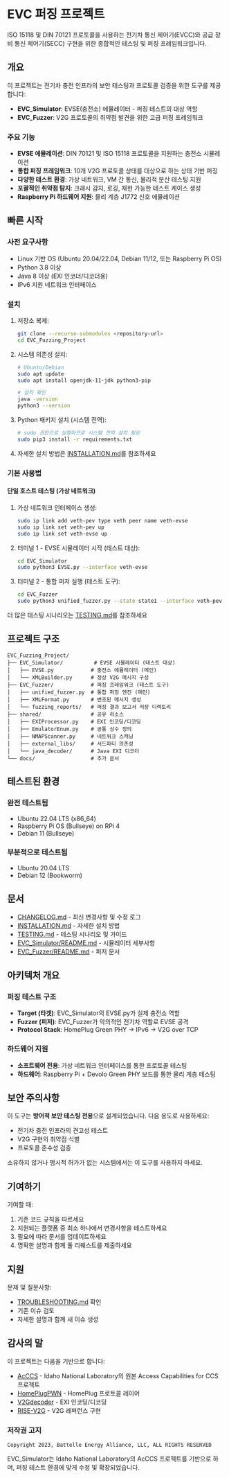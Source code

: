 # EVC 퍼징 프로젝트

ISO 15118 및 DIN 70121 프로토콜을 사용하는 전기차 통신 제어기(EVCC)와 공급 장비 통신 제어기(SECC) 구현을 위한 종합적인 테스팅 및 퍼징 프레임워크입니다.

## 개요

이 프로젝트는 전기차 충전 인프라의 보안 테스팅과 프로토콜 검증을 위한 도구를 제공합니다:

- **EVC_Simulator**: EVSE(충전소) 에뮬레이터 - 퍼징 테스트의 대상 역할
- **EVC_Fuzzer**: V2G 프로토콜의 취약점 발견을 위한 고급 퍼징 프레임워크

### 주요 기능

- **EVSE 에뮬레이션**: DIN 70121 및 ISO 15118 프로토콜을 지원하는 충전소 시뮬레이션
- **통합 퍼징 프레임워크**: 10개 V2G 프로토콜 상태를 대상으로 하는 상태 기반 퍼징
- **다양한 테스트 환경**: 가상 네트워크, VM 간 통신, 물리적 분산 테스팅 지원
- **포괄적인 취약점 탐지**: 크래시 감지, 로깅, 재현 가능한 테스트 케이스 생성
- **Raspberry Pi 하드웨어 지원**: 물리 계층 J1772 신호 에뮬레이션

## 빠른 시작

### 사전 요구사항

- Linux 기반 OS (Ubuntu 20.04/22.04, Debian 11/12, 또는 Raspberry Pi OS)
- Python 3.8 이상
- Java 8 이상 (EXI 인코더/디코더용)
- IPv6 지원 네트워크 인터페이스

### 설치

1. 저장소 복제:
   ```bash
   git clone --recurse-submodules <repository-url>
   cd EVC_Fuzzing_Project
   ```

2. 시스템 의존성 설치:
   ```bash
   # Ubuntu/Debian
   sudo apt update
   sudo apt install openjdk-11-jdk python3-pip
   
   # 설치 확인
   java -version
   python3 --version
   ```

3. Python 패키지 설치 (시스템 전역):
   ```bash
   # sudo 권한으로 실행하므로 시스템 전역 설치 필요
   sudo pip3 install -r requirements.txt
   ```

4. 자세한 설치 방법은 [INSTALLATION.md](INSTALLATION.md)를 참조하세요

### 기본 사용법

#### 단일 호스트 테스팅 (가상 네트워크)

1. 가상 네트워크 인터페이스 생성:
   ```bash
   sudo ip link add veth-pev type veth peer name veth-evse
   sudo ip link set veth-pev up
   sudo ip link set veth-evse up
   ```

2. 터미널 1 - EVSE 시뮬레이터 시작 (테스트 대상):
   ```bash
   cd EVC_Simulator
   sudo python3 EVSE.py --interface veth-evse
   ```

3. 터미널 2 - 통합 퍼저 실행 (테스트 도구):
   ```bash
   cd EVC_Fuzzer
   sudo python3 unified_fuzzer.py --state state1 --interface veth-pev --iterations-per-element 100
   ```

더 많은 테스팅 시나리오는 [TESTING.md](TESTING.md)를 참조하세요

## 프로젝트 구조

```
EVC_Fuzzing_Project/
├── EVC_Simulator/          # EVSE 시뮬레이터 (테스트 대상)
│   ├── EVSE.py            # 충전소 에뮬레이터 (메인)
│   └── XMLBuilder.py      # 정상 V2G 메시지 구성
├── EVC_Fuzzer/            # 퍼징 프레임워크 (테스트 도구)
│   ├── unified_fuzzer.py  # 통합 퍼징 엔진 (메인)
│   ├── XMLFormat.py       # 변조된 메시지 생성
│   └── fuzzing_reports/   # 퍼징 결과 보고서 저장 디렉토리
├── shared/                # 공유 리소스
│   ├── EXIProcessor.py    # EXI 인코딩/디코딩
│   ├── EmulatorEnum.py    # 공통 상수 정의
│   ├── NMAPScanner.py     # 네트워크 스캐닝
│   ├── external_libs/     # 서드파티 의존성
│   └── java_decoder/      # Java EXI 디코더
└── docs/                  # 추가 문서
```

## 테스트된 환경

### 완전 테스트됨
- Ubuntu 22.04 LTS (x86_64)
- Raspberry Pi OS (Bullseye) on RPi 4
- Debian 11 (Bullseye)

### 부분적으로 테스트됨
- Ubuntu 20.04 LTS
- Debian 12 (Bookworm)

## 문서

- [CHANGELOG.md](CHANGELOG.md) - 최신 변경사항 및 수정 로그
- [INSTALLATION.md](INSTALLATION.md) - 자세한 설치 방법
- [TESTING.md](TESTING.md) - 테스팅 시나리오 및 가이드
- [EVC_Simulator/README.md](EVC_Simulator/README.md) - 시뮬레이터 세부사항
- [EVC_Fuzzer/README.md](EVC_Fuzzer/README.md) - 퍼저 문서

## 아키텍처 개요

### 퍼징 테스트 구조
- **Target (타겟)**: EVC_Simulator의 EVSE.py가 실제 충전소 역할
- **Fuzzer (퍼저)**: EVC_Fuzzer가 악의적인 전기차 역할로 EVSE 공격
- **Protocol Stack**: HomePlug Green PHY → IPv6 → V2G over TCP

### 하드웨어 지원
- **소프트웨어 전용**: 가상 네트워크 인터페이스를 통한 프로토콜 테스팅
- **하드웨어**: Raspberry Pi + Devolo Green PHY 보드를 통한 물리 계층 테스팅

## 보안 주의사항

이 도구는 **방어적 보안 테스팅 전용**으로 설계되었습니다. 다음 용도로 사용하세요:
- 전기차 충전 인프라의 견고성 테스트
- V2G 구현의 취약점 식별
- 프로토콜 준수성 검증

소유하지 않거나 명시적 허가가 없는 시스템에서는 이 도구를 사용하지 마세요.

## 기여하기

기여할 때:
1. 기존 코드 규칙을 따르세요
2. 지원되는 플랫폼 중 최소 하나에서 변경사항을 테스트하세요
3. 필요에 따라 문서를 업데이트하세요
4. 명확한 설명과 함께 풀 리퀘스트를 제출하세요

## 지원

문제 및 질문사항:
- [TROUBLESHOOTING.md](docs/TROUBLESHOOTING.md) 확인
- 기존 이슈 검토
- 자세한 설명과 함께 새 이슈 생성

## 감사의 말

이 프로젝트는 다음을 기반으로 합니다:
- [AcCCS](https://github.com/IdahoLabResearch/AcCCS) - Idaho National Laboratory의 원본 Access Capabilities for CCS 프로젝트
- [HomePlugPWN](https://github.com/FlUxIuS/HomePlugPWN) - HomePlug 프로토콜 레이어
- [V2Gdecoder](https://github.com/FlUxIuS/V2Gdecoder) - EXI 인코딩/디코딩
- [RISE-V2G](https://github.com/SwitchEV/RISE-V2G) - V2G 레퍼런스 구현

### 저작권 고지
```
Copyright 2023, Battelle Energy Alliance, LLC, ALL RIGHTS RESERVED
```

EVC_Simulator는 Idaho National Laboratory의 AcCCS 프로젝트를 기반으로 하며, 퍼징 테스트 환경에 맞게 수정 및 확장되었습니다.
